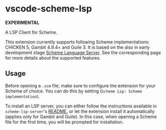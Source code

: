 # vscode-scheme-lsp

**EXPERIMENTAL**

A LSP Client for Scheme.

This extension currently supports following Scheme implementations: CHICKEN 5,
Gambit 4.9.4+ and Guile 3.
It is based on the also in early development stage [Scheme Language Server](https://gitlab.com/rgherdt/scheme-language-server).
See the corresponding page for more details about the supported features.

## Usage

Before opening a `.scm` file, make sure to configure the extension for your
Scheme of choice. You can do this by setting (`Scheme Lsp: Scheme implementation`).

To install an LSP server, you can either follow the instructions available
in `scheme-lsp-server`'s [README](https://codeberg.org/rgherdt/scheme-lsp-server#a-name-user-content-installing-a-installing),
or let the extension install it automatically (applies only for Gambit and Guile).
In this case, when opening a Scheme file for the first time, you will be prompted for installation.
